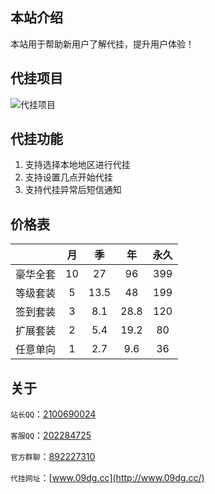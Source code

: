 ## 本站介绍

本站用于帮助新用户了解代挂，提升用户体验！

## 代挂项目
![代挂项目](https://s1.ax1x.com/2022/04/02/qoy9eg.png)


## 代挂功能

 1. 支持选择本地地区进行代挂
 3. 支持设置几点开始代挂
 4. 支持代挂异常后短信通知


## 价格表

|  | 月 | 季 | 年 | 永久 |
|:----:|:----:|:----:|:----:|:----:|
| 豪华全套 | 10 | 27 | 96 | 399 |
| 等级套装 | 5 | 13.5 | 48 | 199 |
| 签到套装 | 3 | 8.1 | 28.8 | 120 |
| 扩展套装 | 2 | 5.4 | 19.2 | 80 |
| 任意单向 | 1 | 2.7 | 9.6 | 36 |


## 关于

 `站长QQ`：[2100690024](http://wpa.qq.com/msgrd?v=3&uin=2100690024&site=qq&menu=yes)

 `客服QQ`：[202284725](http://wpa.qq.com/msgrd?v=3&uin=202284725&site=qq&menu=yes)

 `官方群聊`：[892227310](https://jq.qq.com/?_wv=1027&k=Kv28qUa4)

 `代挂网址`：[www.09dg.cc](http://www.09dg.cc/)
